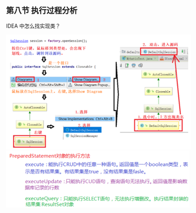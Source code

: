## 第八节 执行过程分析

IDEA 中怎么找实现类？

<img src="./img1/11-find-impl-of-interface.png" width=900>


<img src="./img1/12-prepared-object.png" width=500>



